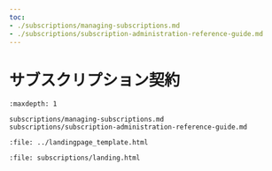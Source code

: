 ```yaml
---
toc:
- ./subscriptions/managing-subscriptions.md
- ./subscriptions/subscription-administration-reference-guide.md
---
```

# サブスクリプション契約

```{toctree}
:maxdepth: 1

subscriptions/managing-subscriptions.md
subscriptions/subscription-administration-reference-guide.md
```

```{raw} html
:file: ../landingpage_template.html
```

```{raw} html
:file: subscriptions/landing.html
```
